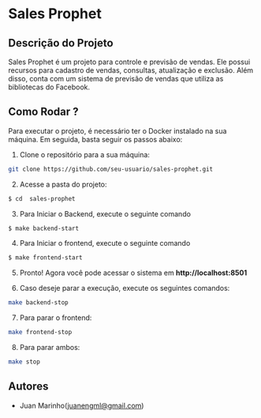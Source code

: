 # Sales Prophet


## Descrição do Projeto

Sales Prophet é um projeto para controle e previsão de vendas. Ele possui recursos para cadastro de vendas, consultas, atualização e exclusão. Além disso, conta com um sistema de previsão de vendas que utiliza as bibliotecas do Facebook.


## Como Rodar ?

Para executar o projeto, é necessário ter o Docker instalado na sua máquina. Em seguida, basta seguir os passos abaixo:

1. Clone o repositório para a sua máquina:

``` bash
git clone https://github.com/seu-usuario/sales-prophet.git

```

2. Acesse a pasta do projeto:

``` bash
$ cd  sales-prophet

```

3. Para Iniciar o Backend, execute o seguinte comando 

``` bash
$ make backend-start

```
4. Para Iniciar o frontend, execute o seguinte comando 

``` bash
$ make frontend-start

```

5. Pronto! Agora você pode acessar o sistema em **http://localhost:8501**

6. Caso deseje parar a execução, execute os seguintes comandos:

``` bash
make backend-stop
```

7. Para parar o frontend:

``` bash
make frontend-stop
```

8. Para parar ambos:

``` bash
make stop
```

## Autores 

* Juan Marinho(juanengml@gmail.com)
